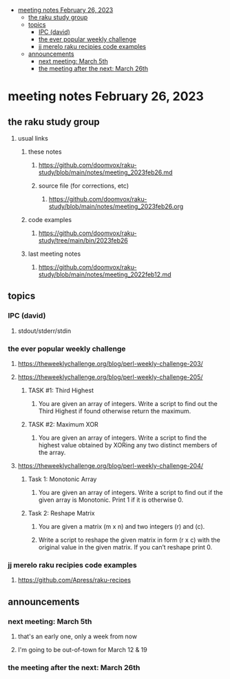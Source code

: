 - [meeting notes February 26, 2023](#orgf3050fb)
  - [the raku study group](#orgc8e07f8)
  - [topics](#org2716e1c)
    - [IPC (david)](#org9065a46)
    - [the ever popular weekly challenge](#org0cc1b35)
    - [jj merelo raku recipies code examples](#orgde66291)
  - [announcements](#org64a0c31)
    - [next meeting: March 5th](#org3b4e9c9)
    - [the meeting after the next: March 26th](#org636e745)


<a id="orgf3050fb"></a>

# meeting notes February 26, 2023


<a id="orgc8e07f8"></a>

## the raku study group

1.  usual links

    1.  these notes
    
        1.  <https://github.com/doomvox/raku-study/blob/main/notes/meeting_2023feb26.md>
        
        2.  source file (for corrections, etc)
        
            1.  <https://github.com/doomvox/raku-study/blob/main/notes/meeting_2023feb26.org>
    
    2.  code examples
    
        1.  <https://github.com/doomvox/raku-study/tree/main/bin/2023feb26>
    
    3.  last meeting notes
    
        1.  <https://github.com/doomvox/raku-study/blob/main/notes/meeting_2022feb12.md>


<a id="org2716e1c"></a>

## topics


<a id="org9065a46"></a>

### IPC (david)

1.  stdout/stderr/stdin


<a id="org0cc1b35"></a>

### the ever popular weekly challenge

1.  <https://theweeklychallenge.org/blog/perl-weekly-challenge-203/>

2.  <https://theweeklychallenge.org/blog/perl-weekly-challenge-205/>

    1.  TASK #1: Third Highest
    
        1.  You are given an array of integers. Write a script to find out the Third Highest if found otherwise return the maximum.
    
    2.  TASK #2: Maximum XOR
    
        1.  You are given an array of integers. Write a script to find the highest value obtained by XORing any two distinct members of the array.

3.  <https://theweeklychallenge.org/blog/perl-weekly-challenge-204/>

    1.  Task 1: Monotonic Array
    
        1.  You are given an array of integers. Write a script to find out if the given array is Monotonic. Print 1 if it is otherwise 0.
    
    2.  Task 2: Reshape Matrix
    
        1.  You are given a matrix (m x n) and two integers (r) and (c).
        
        2.  Write a script to reshape the given matrix in form (r x c) with the original value in the given matrix. If you can’t reshape print 0.


<a id="orgde66291"></a>

### jj merelo raku recipies code examples

1.  <https://github.com/Apress/raku-recipes>


<a id="org64a0c31"></a>

## announcements


<a id="org3b4e9c9"></a>

### next meeting: March 5th

1.  that's an early one, only a week from now

2.  I'm going to be out-of-town for March 12 & 19


<a id="org636e745"></a>

### the meeting after the next: March 26th
